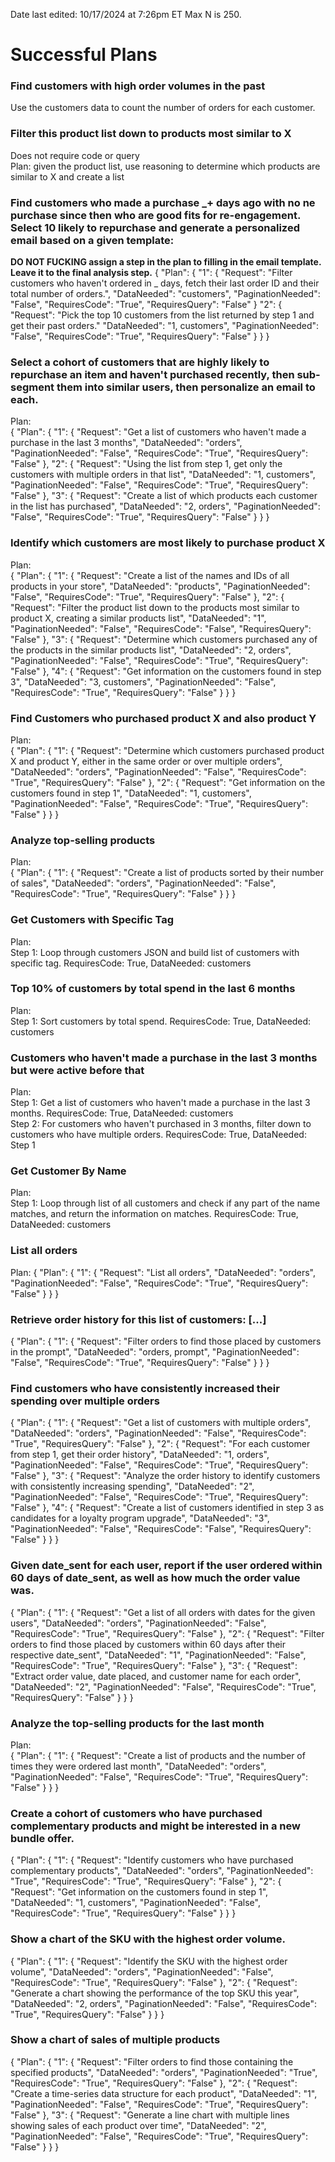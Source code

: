 Date last edited: 10/17/2024 at 7:26pm ET
Max N is 250.  

# Successful Plans

### Find customers with high order volumes in the past
Use the customers data to count the number of orders for each customer.

### Filter this product list down to products most similar to X
Does not require code or query  
Plan: given the product list, use reasoning to determine which products are similar to X and create a list

### Find customers who made a purchase _+ days ago with no ne purchase since then who are good fits for re-engagement. Select 10 likely to repurchase and generate a personalized email based on a given template:
**DO NOT FUCKING assign a step in the plan to filling in the email template. Leave it to the final analysis step.**
{
    "Plan": {
        "1": {
            "Request": "Filter customers who haven't ordered in _ days, fetch their last order ID and their total number of orders.",
            "DataNeeded": "customers",
            "PaginationNeeded": "False",
            "RequiresCode": "True",
            "RequiresQuery": "False"
        }
        "2": {
            "Request": "Pick the top 10 customers from the list returned by step 1 and get their past orders."
            "DataNeeded": "1, customers",
            "PaginationNeeded": "False",
            "RequiresCode": "True",
            "RequiresQuery": "False"
        }
    }
}

### Select a cohort of customers that are highly likely to repurchase an item and haven't purchased recently, then sub-segment them into similar users, then personalize an email to each.
Plan:  
{
    "Plan": {
        "1": {
            "Request": "Get a list of customers who haven't made a purchase in the last 3 months",
            "DataNeeded": "orders",
            "PaginationNeeded": "False",
            "RequiresCode": "True",
            "RequiresQuery": "False"
        },
        "2": {
            "Request": "Using the list from step 1, get only the customers with multiple orders in that list",
            "DataNeeded": "1, customers",
            "PaginationNeeded": "False",
            "RequiresCode": "True",
            "RequiresQuery": "False"
        },
        "3": {
            "Request": "Create a list of which products each customer in the list has purchased",
            "DataNeeded": "2, orders",
            "PaginationNeeded": "False",
            "RequiresCode": "True",
            "RequiresQuery": "False"
        }
    }
}

### Identify which customers are most likely to purchase product X 
Plan:  
{
    "Plan": {
        "1": {
            "Request": "Create a list of the names and IDs of all products in your store",
            "DataNeeded": "products",
            "PaginationNeeded": "False",
            "RequiresCode": "True",
            "RequiresQuery": "False"
        },
        "2": {
            "Request": "Filter the product list down to the products most similar to product X, creating a similar products list",
            "DataNeeded": "1",
            "PaginationNeeded": "False",
            "RequiresCode": "False", 
            "RequiresQuery": "False"
        },
        "3": {
            "Request": "Determine which customers purchased any of the products in the similar products list",
            "DataNeeded": "2, orders",
            "PaginationNeeded": "False",
            "RequiresCode": "True",
            "RequiresQuery": "False"
        },
        "4": {
            "Request": "Get information on the customers found in step 3",
            "DataNeeded": "3, customers",
            "PaginationNeeded": "False",
            "RequiresCode": "True",
            "RequiresQuery": "False"
        }
    }
}

### Find Customers who purchased product X and also product Y
Plan:  
{
    "Plan": {
        "1": {
            "Request": "Determine which customers purchased product X and product Y, either in the same order or over multiple orders",
            "DataNeeded": "orders",
            "PaginationNeeded": "False",
            "RequiresCode": "True",
            "RequiresQuery": "False"
        },
        "2": {
            "Request": "Get information on the customers found in step 1",
            "DataNeeded": "1, customers",
            "PaginationNeeded": "False",
            "RequiresCode": "True",
            "RequiresQuery": "False"
        }
    }
}

### Analyze top-selling products
Plan:  
{
    "Plan": {
        "1": {
            "Request": "Create a list of products sorted by their number of sales",
            "DataNeeded": "orders",
            "PaginationNeeded": "False",
            "RequiresCode": "True",
            "RequiresQuery": "False"
        }
    }
}

### Get Customers with Specific Tag
Plan:  
Step 1: Loop through customers JSON and build list of customers with specific tag. RequiresCode: True, DataNeeded: customers

### Top 10% of customers by total spend in the last 6 months
Plan:  
Step 1: Sort customers by total spend. RequiresCode: True, DataNeeded: customers

### Customers who haven't made a purchase in the last 3 months but were active before that
Plan:  
Step 1: Get a list of customers who haven't made a purchase in the last 3 months. RequiresCode: True, DataNeeded: customers  
Step 2: For customers who haven't purchased in 3 months, filter down to customers who have multiple orders. RequiresCode: True, DataNeeded: Step 1

### Get Customer By Name
Plan:  
Step 1: Loop through list of all customers and check if any part of the name matches, and return the information on matches. RequiresCode: True, DataNeeded: customers


### List all orders
Plan: 
{
    "Plan": {
        "1": {
            "Request": "List all orders",
            "DataNeeded": "orders",
            "PaginationNeeded": "False",
            "RequiresCode": "True",
            "RequiresQuery": "False"
        }
    }
}


### Retrieve order history for this list of customers: [...]
{
    "Plan": {
        "1": {
            "Request": "Filter orders to find those placed by customers in the prompt",
            "DataNeeded": "orders, prompt",
            "PaginationNeeded": "False",
            "RequiresCode": "True",
            "RequiresQuery": "False"
        }
    }
}

### Find customers who have consistently increased their spending over multiple orders
{
    "Plan": {
        "1": {
            "Request": "Get a list of customers with multiple orders",
            "DataNeeded": "orders",
            "PaginationNeeded": "False",
            "RequiresCode": "True",
            "RequiresQuery": "False"
        },
        "2": {
            "Request": "For each customer from step 1, get their order history",
            "DataNeeded": "1, orders",
            "PaginationNeeded": "False",
            "RequiresCode": "True",
            "RequiresQuery": "False"
        },
        "3": {
            "Request": "Analyze the order history to identify customers with consistently increasing spending",
            "DataNeeded": "2",
            "PaginationNeeded": "False",
            "RequiresCode": "True",
            "RequiresQuery": "False"
        },
        "4": {
            "Request": "Create a list of customers identified in step 3 as candidates for a loyalty program upgrade",
            "DataNeeded": "3",
            "PaginationNeeded": "False",
            "RequiresCode": "False",
            "RequiresQuery": "False"
        }
    }
}

### Given date_sent for each user, report if the user ordered within 60 days of date_sent, as well as how much the order value was.
{
    "Plan": {
        "1": {
            "Request": "Get a list of all orders with dates for the given users",
            "DataNeeded": "orders",
            "PaginationNeeded": "False",
            "RequiresCode": "True",
            "RequiresQuery": "False"
        },
        "2": {
            "Request": "Filter orders to find those placed by customers within 60 days after their respective date_sent",
            "DataNeeded": "1",
            "PaginationNeeded": "False",
            "RequiresCode": "True",
            "RequiresQuery": "False"
        },
        "3": {
            "Request": "Extract order value, date placed, and customer name for each order",
            "DataNeeded": "2",
            "PaginationNeeded": "False",
            "RequiresCode": "True",
            "RequiresQuery": "False"
        }
    }
}

### Analyze the top-selling products for the last month
Plan:  
{
    "Plan": {
        "1": {
            "Request": "Create a list of products and the number of times they were ordered last month",
            "DataNeeded": "orders",
            "PaginationNeeded": "False",
            "RequiresCode": "True",
            "RequiresQuery": "False"
        }
    }
}

### Create a cohort of customers who have purchased complementary products and might be interested in a new bundle offer.
{
    "Plan": {
        "1": {
            "Request": "Identify customers who have purchased complementary products",
            "DataNeeded": "orders",
            "PaginationNeeded": "True",
            "RequiresCode": "True",
            "RequiresQuery": "False"
        },
        "2": {
            "Request": "Get information on the customers found in step 1",
            "DataNeeded": "1, customers",
            "PaginationNeeded": "False",
            "RequiresCode": "True",
            "RequiresQuery": "False"
        }
    }
}

### Show a chart of the SKU with the highest order volume.
{
    "Plan": {
        "1": {
            "Request": "Identify the SKU with the highest order volume",
            "DataNeeded": "orders",
            "PaginationNeeded": "False",
            "RequiresCode": "True",
            "RequiresQuery": "False"
        },
        "2": {
            "Request": "Generate a chart showing the performance of the top SKU this year",
            "DataNeeded": "2, orders",
            "PaginationNeeded": "False",
            "RequiresCode": "True",
            "RequiresQuery": "False"
        }
    }
}

### Show a chart of sales of multiple products
{
    "Plan": {
        "1": {
            "Request": "Filter orders to find those containing the specified products",
            "DataNeeded": "orders",
            "PaginationNeeded": "True",
            "RequiresCode": "True",
            "RequiresQuery": "False"
        },
        "2": {
            "Request": "Create a time-series data structure for each product",
            "DataNeeded": "1",
            "PaginationNeeded": "False",
            "RequiresCode": "True",
            "RequiresQuery": "False"
        },
        "3": {
            "Request": "Generate a line chart with multiple lines showing sales of each product over time",
            "DataNeeded": "2",
            "PaginationNeeded": "False",
            "RequiresCode": "True",
            "RequiresQuery": "False"
        }
    }
}

